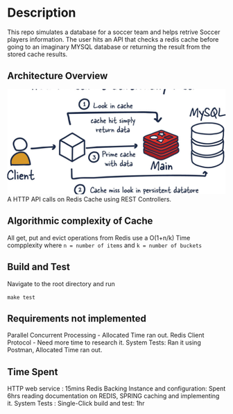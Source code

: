 # Description
This repo simulates a database for a soccer team and helps retrive Soccer players information. The user hits an API that checks a redis cache before going to an imaginary MYSQL database or returning the result from the stored cache results.

## Architecture Overview
![Architecture](Images/Architecture.jpeg)
A HTTP API calls on Redis Cache using REST Controllers. 
## Algorithmic complexity of Cache
All get, put and evict operations from Redis use a O(1+n/k) Time compplexity where `n = number of items` and `k = number of buckets`

## Build and Test
Navigate to the root directory and run
```
make test

```
## Requirements not implemented
Parallel Concurrent Processing - Allocated Time ran out.
Redis Client Protocol - Need more time to research it.
System Tests: Ran it using Postman, Allocated Time ran out.

## Time Spent
HTTP web service : 15mins
Redis Backing Instance and configuration: Spent 6hrs reading documentation on REDIS, SPRING caching and implementing it.
System Tests : 
Single-Click build and test: 1hr


